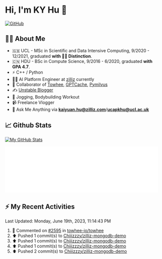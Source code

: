 # Hi, I'm KY Hu 👋

[![GitHub](https://img.shields.io/badge/dynamic/json?logo=github&label=GitHub&labelColor=495867&color=495867&query=%24.data.totalSubs&url=https%3A%2F%2Fapi.spencerwoo.com%2Fsubstats%2F%3Fsource%3Dgithub%26queryKey%3Dhayschan&style=flat-square)](https://github.com/Chiiizzzy)

## 🧑‍💻 About Me


- 🇬🇧 UCL - MSc in Scientific and Data Intensive Computing, 9/2020 - 12/2021, graduated **with 🧑‍🎓 Distinction**.
- 🇨🇳 HDU - BSc in Compute Science, 9/2016 - 6/2020, graduated **with GPA 4.7**.
- ⚡️ C++ / Python
- 🧑‍💻 AI Platform Engineer at [zilliz](https://zilliz.com/) currently
- 💬 Collaborator of [Towhee](https://github.com/towhee-io/towhee), [GPTCache](https://github.com/zilliztech/GPTCache), [Pymilvus](https://github.com/milvus-io/pymilvus)
- ✍️ [Unstable Blogger](https://blog.csdn.net/DooDia)
- 🏃 Jogging, Bodybuilding Workout
- 📹 Freelance Vlogger
- 📮 Ask Me Anything via **[kaiyuan.hu@zilliz.com](mailto:kaiyuan.hu@zilliz.com)**/**[ucapkhu@ucl.ac.uk](ucapkhu@ucl.ac.uk)**


## 📈 Github Stats

[![My GitHub Stats](https://github-readme-stats.vercel.app/api?username=Chiiizzzy&show_icons=true&theme=gotham)](https://github-readme-stats.vercel.app/api?username=Chiiizzzy&show_icons=true&theme=gotham)

<!-- [![Ashutosh's github activity graph](https://github-readme-activity-graph.cyclic.app/graph?username=Chiiizzzy&theme=dracula)](https://github.com/Chiiizzzy/github-readme-activity-graph) -->


![Metrics 👋](/metrics.plugin.followup.user.svg)

## ⚡️ My Recent Activities

<!--RECENT_ACTIVITY:last_update-->
Last Updated: Monday, June 19th, 2023, 11:14:43 PM
<!--RECENT_ACTIVITY:last_update_end-->

<!--RECENT_ACTIVITY:start-->
1. 💬 Commented on [#2595](https://github.com/towhee-io/towhee/pull/2595#issuecomment-1594394252) in [towhee-io/towhee](https://github.com/towhee-io/towhee)<br>
2. ⬆️ Pushed 1 commit(s) to [Chiiizzzy/zilliz-mongodb-demo](https://github.com/Chiiizzzy/zilliz-mongodb-demo)<br>
3. ⬆️ Pushed 1 commit(s) to [Chiiizzzy/zilliz-mongodb-demo](https://github.com/Chiiizzzy/zilliz-mongodb-demo)<br>
4. ⬆️ Pushed 1 commit(s) to [Chiiizzzy/zilliz-mongodb-demo](https://github.com/Chiiizzzy/zilliz-mongodb-demo)<br>
5. ⬆️ Pushed 2 commit(s) to [Chiiizzzy/zilliz-mongodb-demo](https://github.com/Chiiizzzy/zilliz-mongodb-demo)<br>
<!--RECENT_ACTIVITY:end-->
